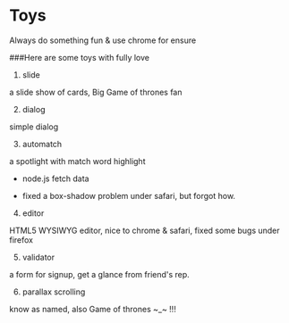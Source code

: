 Toys
====

Always do something fun & use chrome for ensure

###Here are some toys with fully love

1. slide

a slide show of cards, Big Game of thrones fan

2. dialog

simple dialog 

3. automatch

a spotlight with match word highlight

  - node.js fetch data
  
  - fixed a box-shadow problem under safari, but forgot how.


4. editor

HTML5 WYSIWYG editor, nice to chrome & safari, fixed some bugs under firefox

5. validator

a form for signup, get a glance from friend's rep.

6. parallax scrolling

know as named, also Game of thrones ~_~ !!!
